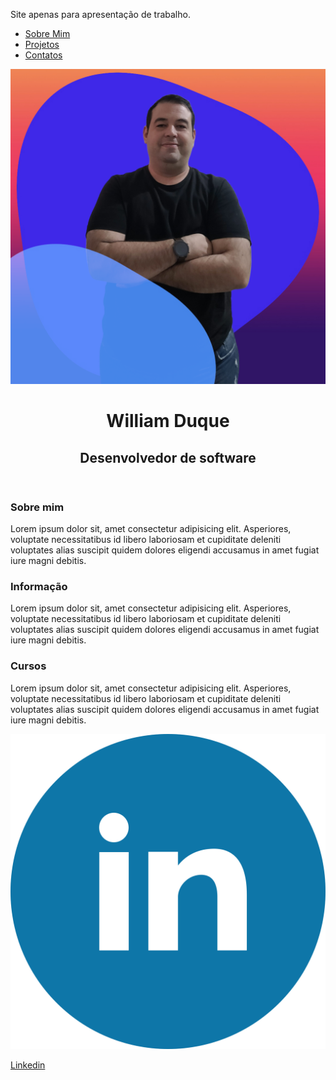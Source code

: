Site apenas para apresentação de trabalho.
<html lang="en">
<head>
    <meta charset="UTF-8">
    <meta name="viewport" content="width=device-width, initial-scale=1.0">
    <title>William Duque</title>
    <link rel="stylesheet" href="index.css">
</head>
<body>
    <nav>
        <ul>
            <li>
                <a href="Index.html">Sobre Mim</a>
            </li>
            <li>
                <a href="project.html">Projetos</a>
            </li>
            <li>
                <a href="contact.html">Contatos</a>
            </li>
        </ul>
    </nav>
    <header>
        <div class="center">
            <img src="William.png"></img>
        </div>
        <h1> William Duque</h1>
        <h2>Desenvolvedor de software</h2>
            </header>
    <main>
        <section>
            <h3>Sobre mim</h3>
            <p>
                Lorem ipsum dolor sit, amet consectetur adipisicing elit. Asperiores, voluptate necessitatibus id libero laboriosam et cupiditate deleniti voluptates alias suscipit quidem dolores eligendi accusamus in amet fugiat iure magni debitis.
            </p>
            <h3>Informação</h3>
            <p>
                Lorem ipsum dolor sit, amet consectetur adipisicing elit. Asperiores, voluptate necessitatibus id libero laboriosam et cupiditate deleniti voluptates alias suscipit quidem dolores eligendi accusamus in amet fugiat iure magni debitis.
            </p>
            <h3>Cursos</h3>
            <p>
                Lorem ipsum dolor sit, amet consectetur adipisicing elit. Asperiores, voluptate necessitatibus id libero laboriosam et cupiditate deleniti voluptates alias suscipit quidem dolores eligendi accusamus in amet fugiat iure magni debitis.
            </p>
        </section>
    </main>
    <footer>
        <a href="https://www.linkedin.com/in/william-chausse-5b5424a3" target="_blank" rel="noopener noreferrer">
            <img src="linkedin-svgrepo-com.svg"></img>
            <p> Linkedin</p>
        </a>
    </footer>
</body>
</html>
